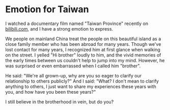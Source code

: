 # Emotion for Taiwan

I watched a documentary film named "Taiwan Province" recently on [bilibili.com](https://www.bilibili.com/video/BV1su4m1u7gQ/?spm_id_from=333.999.0.0&amp;vd_source=3420ddbb8d422358aee16be4376cdee9), and I have a strong emotion to express. 

We people on mainland China treat the people on this beautiful island as a close family member who has been abroad for many years. Though we've lost contact for many years, I recognized him at first glance when walking on the street. I yelled  "Hi brother" loudly to him, and the vivid memories of the early times between us couldn't help to jump into my mind. However, he was surprised or even embarrassed when I called him "brother".

He said: "We're all grown-up, why are you so eager to clarify our relationship to others publicly?" And I said: "What? I don't mean to clarify anything to others, I just want to share my experiences these years with you, and how have you been these years?"

I still believe in the brotherhood in vein, but do you?